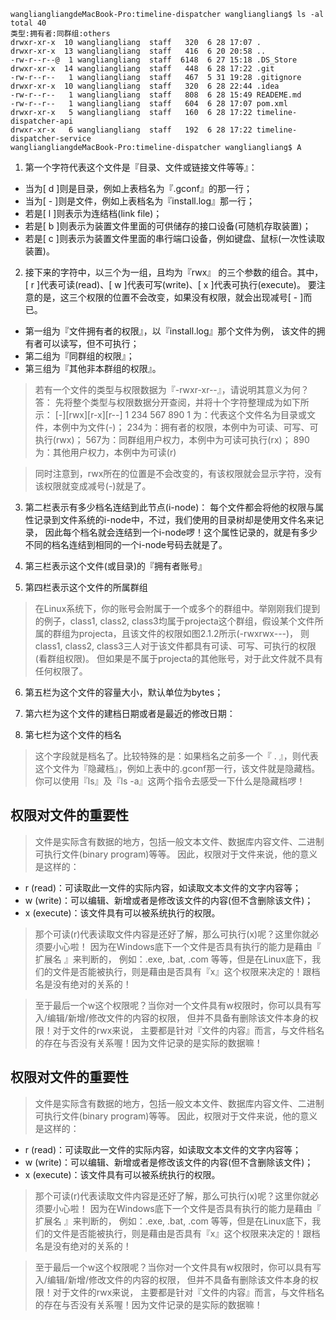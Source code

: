 
````
wangliangliangdeMacBook-Pro:timeline-dispatcher wangliangliang$ ls -al
total 40
类型:拥有者:同群组:others 
drwxr-xr-x  10 wangliangliang  staff   320  6 28 17:07 .
drwxr-xr-x  13 wangliangliang  staff   416  6 20 20:58 ..
-rw-r--r--@  1 wangliangliang  staff  6148  6 27 15:18 .DS_Store
drwxr-xr-x  14 wangliangliang  staff   448  6 28 17:22 .git
-rw-r--r--   1 wangliangliang  staff   467  5 31 19:28 .gitignore
drwxr-xr-x  10 wangliangliang  staff   320  6 28 22:44 .idea
-rw-r--r--   1 wangliangliang  staff   808  6 28 15:49 READEME.md
-rw-r--r--   1 wangliangliang  staff   604  6 28 17:07 pom.xml
drwxr-xr-x   5 wangliangliang  staff   160  6 28 17:22 timeline-dispatcher-api
drwxr-xr-x   6 wangliangliang  staff   192  6 28 17:22 timeline-dispatcher-service
wangliangliangdeMacBook-Pro:timeline-dispatcher wangliangliang$ A
````

1. 第一个字符代表这个文件是『目录、文件或链接文件等等』：

- 当为[ d ]则是目录，例如上表档名为『.gconf』的那一行；
- 当为[ - ]则是文件，例如上表档名为『install.log』那一行；
- 若是[ l ]则表示为连结档(link file)；
- 若是[ b ]则表示为装置文件里面的可供储存的接口设备(可随机存取装置)；
- 若是[ c ]则表示为装置文件里面的串行端口设备，例如键盘、鼠标(一次性读取装置)。

2. 接下来的字符中，以三个为一组，且均为『rwx』 的三个参数的组合。其中，[ r ]代表可读(read)、[ w ]代表可写(write)、[ x ]代表可执行(execute)。 要注意的是，这三个权限的位置不会改变，如果没有权限，就会出现减号[ - ]而已。

- 第一组为『文件拥有者的权限』，以『install.log』那个文件为例， 该文件的拥有者可以读写，但不可执行；
- 第二组为『同群组的权限』；
- 第三组为『其他非本群组的权限』。

> 若有一个文件的类型与权限数据为『-rwxr-xr--』，请说明其意义为何？
  答：
  先将整个类型与权限数据分开查阅，并将十个字符整理成为如下所示：
  [-][rwx][r-x][r--]
   1  234  567  890
   1 为：代表这个文件名为目录或文件，本例中为文件(-)；
  234为：拥有者的权限，本例中为可读、可写、可执行(rwx)；
  567为：同群组用户权力，本例中为可读可执行(rx)；
  890为：其他用户权力，本例中为可读(r)
  
>  同时注意到，rwx所在的位置是不会改变的，有该权限就会显示字符，没有该权限就变成减号(-)就是了。

3. 第二栏表示有多少档名连结到此节点(i-node)：
每个文件都会将他的权限与属性记录到文件系统的i-node中，不过，我们使用的目录树却是使用文件名来记录， 因此每个档名就会连结到一个i-node啰！这个属性记录的，就是有多少不同的档名连结到相同的一个i-node号码去就是了。

4. 第三栏表示这个文件(或目录)的『拥有者账号』

5. 第四栏表示这个文件的所属群组
>   在Linux系统下，你的账号会附属于一个或多个的群组中。举刚刚我们提到的例子，class1, class2, class3均属于projecta这个群组，假设某个文件所属的群组为projecta，且该文件的权限如图2.1.2所示(-rwxrwx---)， 则class1, class2, class3三人对于该文件都具有可读、可写、可执行的权限(看群组权限)。 但如果是不属于projecta的其他账号，对于此文件就不具有任何权限了。

6. 第五栏为这个文件的容量大小，默认单位为bytes；

7. 第六栏为这个文件的建档日期或者是最近的修改日期：

8. 第七栏为这个文件的档名
>   这个字段就是档名了。比较特殊的是：如果档名之前多一个『 . 』，则代表这个文件为『隐藏档』，例如上表中的.gconf那一行，该文件就是隐藏档。 你可以使用『ls』及『ls -a』这两个指令去感受一下什么是隐藏档啰！
 
## 权限对文件的重要性
> 文件是实际含有数据的地方，包括一般文本文件、数据库内容文件、二进制可执行文件(binary program)等等。 因此，权限对于文件来说，他的意义是这样的：

- r (read)：可读取此一文件的实际内容，如读取文本文件的文字内容等；
- w (write)：可以编辑、新增或者是修改该文件的内容(但不含删除该文件)；
- x (execute)：该文件具有可以被系统执行的权限。
> 那个可读(r)代表读取文件内容是还好了解，那么可执行(x)呢？这里你就必须要小心啦！ 因为在Windows底下一个文件是否具有执行的能力是藉由『 扩展名 』来判断的， 例如：.exe, .bat, .com 等等，但是在Linux底下，我们的文件是否能被执行，则是藉由是否具有『x』这个权限来决定的！跟档名是没有绝对的关系的！

> 至于最后一个w这个权限呢？当你对一个文件具有w权限时，你可以具有写入/编辑/新增/修改文件的内容的权限， 但并不具备有删除该文件本身的权限！对于文件的rwx来说， 主要都是针对『文件的内容』而言，与文件档名的存在与否没有关系喔！因为文件记录的是实际的数据嘛！  

## 权限对文件的重要性
> 文件是实际含有数据的地方，包括一般文本文件、数据库内容文件、二进制可执行文件(binary program)等等。 因此，权限对于文件来说，他的意义是这样的：

- r (read)：可读取此一文件的实际内容，如读取文本文件的文字内容等；
- w (write)：可以编辑、新增或者是修改该文件的内容(但不含删除该文件)；
- x (execute)：该文件具有可以被系统执行的权限。
> 那个可读(r)代表读取文件内容是还好了解，那么可执行(x)呢？这里你就必须要小心啦！ 因为在Windows底下一个文件是否具有执行的能力是藉由『 扩展名 』来判断的， 例如：.exe, .bat, .com 等等，但是在Linux底下，我们的文件是否能被执行，则是藉由是否具有『x』这个权限来决定的！跟档名是没有绝对的关系的！

> 至于最后一个w这个权限呢？当你对一个文件具有w权限时，你可以具有写入/编辑/新增/修改文件的内容的权限， 但并不具备有删除该文件本身的权限！对于文件的rwx来说， 主要都是针对『文件的内容』而言，与文件档名的存在与否没有关系喔！因为文件记录的是实际的数据嘛！